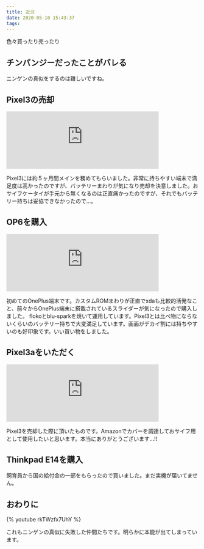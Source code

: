 ```yaml
---
title: 近況
date: 2020-05-10 15:43:37
tags:
---
```

色々買ったり売ったり

<!-- more -->

## チンパンジーだったことがバレる

ニンゲンの真似をするのは難しいですね。

## Pixel3の売却

<iframe src="https://mstdn.maud.io/@w_jb_/104075018381122662/embed" class="mastodon-embed" style="max-width: 100%; border: 0" width="400" allowfullscreen="allowfullscreen"></iframe><script src="https://mstdn.maud.io/embed.js" async="async"></script>

Pixel3には約５ヶ月間メインを務めてもらいました。非常に持ちやすい端末で満足度は高かったのですが、バッテリーまわりが気になり売却を決意しました。おサイフケータイが手元から無くなるのは正直痛かったのですが、それでもバッテリー持ちは妥協できなかったので...。

## OP6を購入

<iframe src="https://mstdn.maud.io/@w_jb_/104137228355866889/embed" class="mastodon-embed" style="max-width: 100%; border: 0" width="400" allowfullscreen="allowfullscreen"></iframe><script src="https://mstdn.maud.io/embed.js" async="async"></script>

初めてのOnePlus端末です。カスタムROMまわりが正直でxdaも比較的活発なこと、前々からOnePlus端末に搭載されているスライダーが気になったので購入しました。
flokoとblu-sparkを焼いて運用しています。Pixel3とは比べ物にならないくらいのバッテリー持ちで大変満足しています。画面がデカイ割には持ちやすいのも好印象です。いい買い物をしました。

## Pixel3aをいただく

<iframe src="https://mstdn.maud.io/@w_jb_/104153247017167928/embed" class="mastodon-embed" style="max-width: 100%; border: 0" width="400" allowfullscreen="allowfullscreen"></iframe><script src="https://mstdn.maud.io/embed.js" async="async"></script>

Pixel3を売却した際に頂いたものです。Amazonでカバーを調達しておサイフ用として使用したいと思います。本当にありがとうございます...!!

## Thinkpad E14を購入

飼育員から国の給付金の一部をもらったので買いました。まだ実機が届いてません。

## おわりに

{% youtube rkTWzfx7UhY %}

これもニンゲンの真似に失敗した仲間たちです。明らかに本能が出てしまっています。